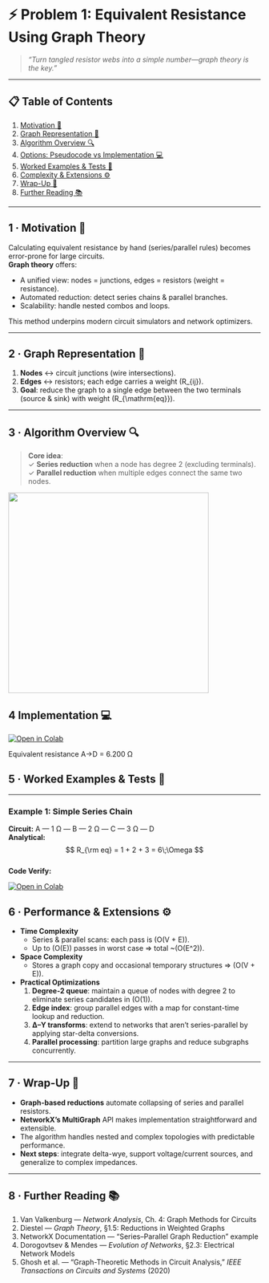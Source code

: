 <!-- ╭────────────────────────────────────────────────────────╮
     │   ⚡ Circuits · Problem 1 — Equivalent Resistance via Graph Theory   │
     ╰────────────────────────────────────────────────────────╯ -->

# ⚡ **Problem 1: Equivalent Resistance Using Graph Theory**

> *“Turn tangled resistor webs into a simple number—graph theory is the key.”*  

---

## 📋 Table of Contents  
1. [Motivation 🎯](#motivation)  
2. [Graph Representation 🔗](#representation)  
3. [Algorithm Overview 🔍](#overview)  
4. [Options: Pseudocode vs Implementation 💻](#options)  
5. [Worked Examples & Tests 🧪](#examples)  
6. [Complexity & Extensions ⚙️](#complexity)  
7. [Wrap-Up 📝](#conclusions)  
8. [Further Reading 📚](#references)  

---

<a name="motivation"></a>
## 1 · Motivation 🎯  
Calculating equivalent resistance by hand (series/parallel rules) becomes error-prone for large circuits.  
**Graph theory** offers:

- A unified view: nodes = junctions, edges = resistors (weight = resistance).  
- Automated reduction: detect series chains & parallel branches.  
- Scalability: handle nested combos and loops.  

This method underpins modern circuit simulators and network optimizers.

---

<a name="representation"></a>
## 2 · Graph Representation 🔗  

1. **Nodes** ↔ circuit junctions (wire intersections).  
2. **Edges** ↔ resistors; each edge carries a weight \(R_{ij}\).  
3. **Goal**: reduce the graph to a single edge between the two terminals (source & sink) with weight \(R_{\mathrm{eq}}\).

---

<a name="overview"></a>
## 3 · Algorithm Overview 🔍  

> **Core idea**:  
> ✓ **Series reduction** when a node has degree 2 (excluding terminals).  
> ✓ **Parallel reduction** when multiple edges connect the same two nodes.

<img src="https://i.imgur.com/muiULaP.png" width="400">

## 4  Implementation 💻

[![Open in Colab](https://colab.research.google.com/assets/colab-badge.svg)](https://colab.research.google.com/drive/1zZMETYf2R7h9i8Gxi4_nMZSkjdMu_LIy?usp=sharing)

Equivalent resistance A→D = 6.200 Ω

<a name="examples"></a>
## 5 · Worked Examples & Tests 🧪

---

### Example 1: Simple Series Chain  
**Circuit:** A — 1 Ω — B — 2 Ω — C — 3 Ω — D  
**Analytical:**  
$$
R_{\rm eq} = 1 + 2 + 3 = 6\;\Omega
$$  
**Code Verify:**

[![Open in Colab](https://colab.research.google.com/assets/colab-badge.svg)](https://colab.research.google.com/drive/1_G7BLZLi6sFVG969m2lMs-Hz7gMtXsVB?usp=sharing)

<a name="complexity"></a>
## 6 · Performance & Extensions ⚙️

- **Time Complexity**  
  - Series & parallel scans: each pass is \(O(V + E)\).  
  - Up to \(O(E)\) passes in worst case ⇒ total ~\(O(E^2)\).  
- **Space Complexity**  
  - Stores a graph copy and occasional temporary structures ⇒ \(O(V + E)\).  
- **Practical Optimizations**  
  1. **Degree-2 queue**: maintain a queue of nodes with degree 2 to eliminate series candidates in \(O(1)\).  
  2. **Edge index**: group parallel edges with a map for constant-time lookup and reduction.  
  3. **Δ–Y transforms**: extend to networks that aren’t series-parallel by applying star-delta conversions.  
  4. **Parallel processing**: partition large graphs and reduce subgraphs concurrently.

---

<a name="conclusions"></a>
## 7 · Wrap-Up 📝

- **Graph-based reductions** automate collapsing of series and parallel resistors.  
- **NetworkX’s MultiGraph** API makes implementation straightforward and extensible.  
- The algorithm handles nested and complex topologies with predictable performance.  
- **Next steps**: integrate delta-wye, support voltage/current sources, and generalize to complex impedances.

---

<a name="references"></a>
## 8 · Further Reading 📚

1. Van Valkenburg — *Network Analysis*, Ch. 4: Graph Methods for Circuits  
2. Diestel — *Graph Theory*, §1.5: Reductions in Weighted Graphs  
3. NetworkX Documentation — “Series–Parallel Graph Reduction” example  
4. Dorogovtsev & Mendes — *Evolution of Networks*, §2.3: Electrical Network Models  
5. Ghosh et al. — “Graph-Theoretic Methods in Circuit Analysis,” *IEEE Transactions on Circuits and Systems* (2020)  
